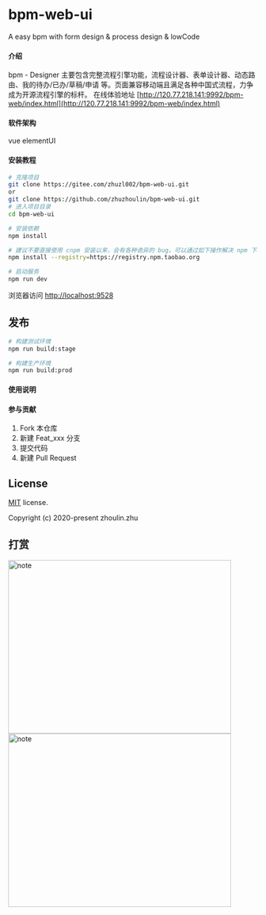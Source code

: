 # bpm-web-ui
A easy bpm with form design &amp; process design &amp; lowCode

#### 介绍
bpm - Designer 
主要包含完整流程引擎功能，流程设计器、表单设计器、动态路由、我的待办/已办/草稿/申请 等。页面兼容移动端且满足各种中国式流程，力争成为开源流程引擎的标杆。
在线体验地址 [http://120.77.218.141:9992/bpm-web/index.html](http://120.77.218.141:9992/bpm-web/index.html)
#### 软件架构
vue elementUI


#### 安装教程

```bash
# 克隆项目
git clone https://gitee.com/zhuzl002/bpm-web-ui.git 
or 
git clone https://github.com/zhuzhoulin/bpm-web-ui.git 
# 进入项目目录
cd bpm-web-ui

# 安装依赖
npm install

# 建议不要直接使用 cnpm 安装以来，会有各种诡异的 bug。可以通过如下操作解决 npm 下载速度慢的问题
npm install --registry=https://registry.npm.taobao.org

# 启动服务
npm run dev
```

浏览器访问 [http://localhost:9528](http://localhost:9528)


## 发布

```bash
# 构建测试环境
npm run build:stage

# 构建生产环境
npm run build:prod
```

#### 使用说明


#### 参与贡献

1.  Fork 本仓库
2.  新建 Feat_xxx 分支
3.  提交代码
4.  新建 Pull Request



## License

[MIT](https://gitee.com/zhuzl002/bpm-web.git/master/LICENSE) license.

Copyright (c) 2020-present zhoulin.zhu

## 打赏
<!-- ![image](https://gitee.com/zhuzl002/bpm-web/raw/20200629-1.0.0/src/assets/images/20200820181724.jpg)
![image](https://gitee.com/zhuzl002/bpm-web/raw/20200629-1.0.0/src/assets/images/20200820181724.jpg) -->

<img src="https://gitee.com/zhuzl002/bpm-web/raw/master/src/assets/images/20200820181716.jpg" width="450" height="350" alt="note"/>
<img src="https://gitee.com/zhuzl002/bpm-web/raw/master/src/assets/images/20200820181724.jpg" width="450" height="350" alt="note"/>


